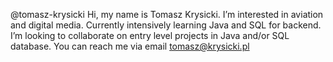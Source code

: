 @tomasz-krysicki
Hi,
my name is Tomasz Krysicki.
I’m interested in aviation and digital media.
Currently intensively learning Java and SQL for backend.
I’m looking to collaborate on entry level projects in Java and/or SQL database.
You can reach me via email tomasz@krysicki.pl
